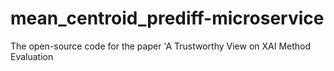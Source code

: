 # mean_centroid_prediff-microservice
The open-source code for the paper 'A Trustworthy View on XAI Method Evaluation
